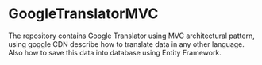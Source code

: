 # GoogleTranslatorMVC
The repository contains Google Translator using MVC architectural pattern, using goggle CDN describe how to translate data in any other language. Also how to save this data into database using Entity Framework.
